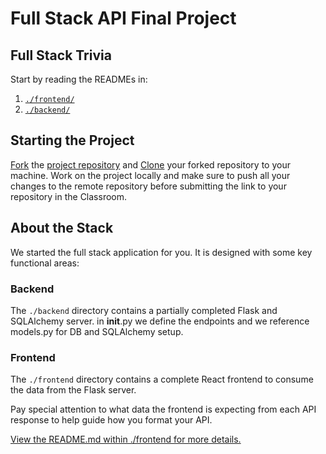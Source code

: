 # Full Stack API Final Project

## Full Stack Trivia

 Start by reading the READMEs in:

1. [`./frontend/`](./frontend/README.md)
2. [`./backend/`](./backend/README.md)

## Starting  the Project

[Fork](https://help.github.com/en/articles/fork-a-repo) the [project repository]() and [Clone](https://help.github.com/en/articles/cloning-a-repository) your forked repository to your machine. Work on the project locally and make sure to push all your changes to the remote repository before submitting the link to your repository in the Classroom.

## About the Stack

We started the full stack application for you. It is designed with some key functional areas:

### Backend

The `./backend` directory contains a partially completed Flask and SQLAlchemy server.  in __init__.py we define the endpoints and we reference models.py for DB and SQLAlchemy setup.

### Frontend

The `./frontend` directory contains a complete React frontend to consume the data from the Flask server.

Pay special attention to what data the frontend is expecting from each API response to help guide how you format your API.

[View the README.md within ./frontend for more details.](./frontend/README.md)
